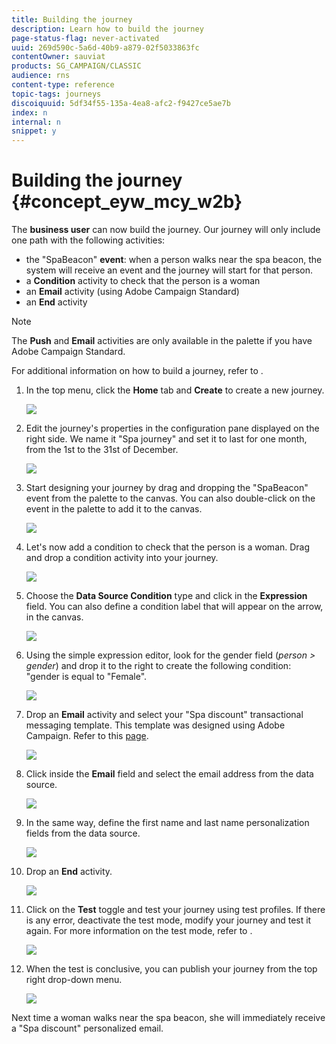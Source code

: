 ```yaml
---
title: Building the journey
description: Learn how to build the journey
page-status-flag: never-activated
uuid: 269d590c-5a6d-40b9-a879-02f5033863fc
contentOwner: sauviat
products: SG_CAMPAIGN/CLASSIC
audience: rns
content-type: reference
topic-tags: journeys
discoiquuid: 5df34f55-135a-4ea8-afc2-f9427ce5ae7b
index: n
internal: n
snippet: y
---
```


# Building the journey {#concept_eyw_mcy_w2b}

The **business user** can now build the journey. Our journey will only include one path with the following activities:

* the "SpaBeacon" **event**: when a person walks near the spa beacon, the system will receive an event and the journey will start for that person.
* a **Condition** activity to check that the person is a woman
* an **Email** activity (using Adobe Campaign Standard)
* an **End** activity

>[!NOTE]
>
>The **Push** and **Email** activities are only available in the palette if you have Adobe Campaign Standard.

For additional information on how to build a journey, refer to [](../building-journeys/journey.md#concept_gq5_sqt_52b).

1. In the top menu, click the **Home** tab and **Create** to create a new journey.

    ![](../assets/journey31.png)

1. Edit the journey's properties in the configuration pane displayed on the right side. We name it "Spa journey" and set it to last for one month, from the 1st to the 31st of December.

    ![](../assets/journeyuc1_8.png)

1. Start designing your journey by drag and dropping the "SpaBeacon" event from the palette to the canvas. You can also double-click on the event in the palette to add it to the canvas.

    ![](../assets/journeyuc1_9.png)

1. Let's now add a condition to check that the person is a woman. Drag and drop a condition activity into your journey.

    ![](../assets/journeyuc1_10.png)

1. Choose the **Data Source Condition** type and click in the **Expression** field. You can also define a condition label that will appear on the arrow, in the canvas.

    ![](../assets/journeyuc1_11.png)

1. Using the simple expression editor, look for the gender field (_person > gender_) and drop it to the right to create the following condition: "gender is equal to "Female".

    ![](../assets/journeyuc1_12.png)

1. Drop an **Email** activity and select your "Spa discount" transactional messaging template. This template was designed using Adobe Campaign. Refer to this [page](https://docs.adobe.com/content/help/en/campaign-standard/using/communication-channels/transactional-messaging/about-transactional-messaging.html).

    ![](../assets/journeyuc1_13.png)

1. Click inside the **Email** field and select the email address from the data source.

    ![](../assets/journeyuc1_14.png)

1. In the same way, define the first name and last name personalization fields from the data source.

    ![](../assets/journeyuc1_15.png)

1. Drop an **End** activity.

    ![](../assets/journeyuc1_17.png)

1. Click on the **Test** toggle and test your journey using test profiles. If there is any error, deactivate the test mode, modify your journey and test it again. For more information on the test mode, refer to [](../building-journeys/journeytesting.md). 

    ![](../assets/journeyuc1_18bis.png)

1. When the test is conclusive, you can publish your journey from the top right drop-down menu.

    ![](../assets/journeyuc1_18.png)

Next time a woman walks near the spa beacon, she will immediately receive a "Spa discount" personalized email.
